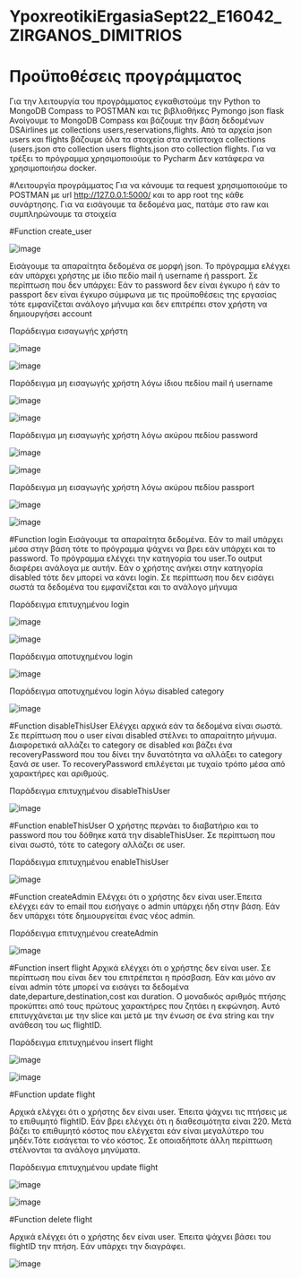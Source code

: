# YpoxreotikiErgasiaSept22_E16042_ZIRGANOS_DIMITRIOS

# Προϋποθέσεις προγράμματος
Για την λειτουργία του προγράμματος εγκαθιστούμε την Python το MongoDB Compass το POSTMAN και τις βιβλιοθήκες
Pymongo json flask
Ανοίγουμε το MongoDB Compass και βάζουμε την βάση δεδομένων DSAirlines με collections users,reservations,flights.
Από τα αρχεία json users και flights βάζουμε όλα τα στοιχεία στα αντίστοιχα collections (users.json στο collection users flights.json στο collection flights.
Για να τρέξει το πρόγραμμα χρησιμοποιούμε το Pycharm
Δεν κατάφερα να χρησιμοποιήσω docker.

#Λειτουργία προγράμματος
Για να κάνουμε τα request χρησιμοποιούμε το POSTMAN με url http://127.0.0.1:5000/ και το app root της κάθε συνάρτησης. Για να εισάγουμε τα δεδομένα μας, πατάμε στο raw και συμπληρώνουμε τα στοιχεία

#Function create_user

![image](https://user-images.githubusercontent.com/105843945/192237233-9b621f88-33f3-43ca-b20a-58de2fef9d86.png)

Εισάγουμε τα απαραίτητα δεδομένα σε μορφή json.
Το πρόγραμμα ελέγχει εάν υπάρχει χρήστης με ίδιο πεδίο mail ή username ή passport.
Σε περίπτωση που δεν υπάρχει:
Εάν το password δεν είναι έγκυρο ή εάν το passport δεν είναι έγκυρο σύμφωνα με τις προϋποθέσεις της εργασίας τότε εμφανίζεται ανάλογο μήνυμα και δεν επιτρέπει στον χρήστη να δημιουργήσει account


Παράδειγμα εισαγωγής χρήστη

![image](https://user-images.githubusercontent.com/105843945/192238974-d5e3becb-663b-471a-9b9b-e43f63164b16.png)

![image](https://user-images.githubusercontent.com/105843945/192238598-cd44c0bc-b56f-47c8-a81e-9319c53b6760.png)

Παράδειγμα μη εισαγωγής χρήστη λόγω ίδιου πεδίου mail ή username

![image](https://user-images.githubusercontent.com/105843945/192238974-d5e3becb-663b-471a-9b9b-e43f63164b16.png)

![image](https://user-images.githubusercontent.com/105843945/192239334-e6d23442-cd0e-4255-a0ae-1509a1442ba8.png)

Παράδειγμα μη εισαγωγής χρήστη λόγω ακύρου πεδίου password

![image](https://user-images.githubusercontent.com/105843945/192239779-2043ebef-1349-42da-9d25-d518bac105be.png)

![image](https://user-images.githubusercontent.com/105843945/192239948-0801bae6-3233-4752-830f-f691e2ebd8e9.png)

Παράδειγμα μη εισαγωγής χρήστη λόγω ακύρου πεδίου passport

![image](https://user-images.githubusercontent.com/105843945/192241062-f084165d-f13e-41e1-9874-06c93b283568.png)

![image](https://user-images.githubusercontent.com/105843945/192241193-1ec7dcad-f289-44b4-99b9-614757e697d9.png)


#Function login
Εισάγουμε τα απαραίτητα δεδομένα.
Εάν το mail υπάρχει μέσα στην βάση τότε το πρόγραμμα ψάχνει να βρει εάν υπάρχει και το password.
Το πρόγραμμα ελέγχει την κατηγορία του user.Το output διαφέρει ανάλογα με αυτήν.
Εάν ο χρήστης ανήκει στην κατηγορία disabled τότε δεν μπορεί να κάνει login.
Σε περίπτωση που δεν εισάγει σωστά τα δεδομένα του εμφανίζεται και το ανάλογο μήνυμα

Παράδειγμα επιτυχημένου login

![image](https://user-images.githubusercontent.com/105843945/192243088-5fc58919-3fe4-4c00-b72a-aa21bce82ed4.png)

![image](https://user-images.githubusercontent.com/105843945/192243374-e3cfde1a-76a9-49dc-a33b-573d5565e9b1.png)

Παράδειγμα αποτυχημένου login


![image](https://user-images.githubusercontent.com/105843945/192250187-1748daf9-53b3-475e-8472-52d2de32efcf.png)

Παράδειγμα αποτυχημένου login λόγω disabled category


![image](https://user-images.githubusercontent.com/105843945/192250473-3179ace3-9ec8-4dad-a7b4-4743cd000fbb.png)


#Function disableThisUser
Ελέγχει αρχικά εάν τα δεδομένα είναι σωστά.
Σε περίπτωση που ο user είναι disabled στέλνει το απαραίτητο μήνυμα.
Διαφορετικά αλλάζει το category σε disabled και βάζει ένα recoveryPassword που του δίνει την δυνατότητα να αλλάξει το category ξανά σε user.
Το recoveryPassword επιλέγεται με τυχαίο τρόπο μέσα από χαρακτήρες και αριθμούς.

Παράδειγμα επιτυχημένου disableThisUser

![image](https://user-images.githubusercontent.com/105843945/192251956-f6e1881f-aea6-4981-a9f6-c3280017581f.png)


#Function enableThisUser
Ο χρήστης περνάει το διαβατήριο και το password που του δόθηκε κατά την disableThisUser.
Σε περίπτωση που είναι σωστό, τότε το category αλλάζει σε user.

Παράδειγμα επιτυχημένου enableThisUser

![image](https://user-images.githubusercontent.com/105843945/192252832-384b7e5a-2d23-4bdd-b337-f486872e6b92.png)


#Function createAdmin
Ελέγχει ότι ο χρήστης δεν είναι user.Έπειτα ελέγχει εάν το email που εισήγαγε ο admin υπάρχει ήδη στην βάση. Εάν δεν υπάρχει τότε δημιουργείται ένας νέος admin.


Παράδειγμα επιτυχημένου createAdmin


![image](https://user-images.githubusercontent.com/105843945/192254101-3e5879eb-cc07-4b19-b8bc-cd2593eb8a2e.png)


#Function insert flight
Αρχικά ελέγχει ότι ο χρήστης δεν είναι user. Σε περίπτωση που είναι δεν του επιτρέπεται η πρόσβαση. Εάν και μόνο αν είναι admin τότε μπορεί να εισάγει τα δεδομένα date,departure,destination,cost και duration.
Ο μοναδικός αριθμός πτήσης προκύπτει από τους πρώτους χαρακτήρες που ζητάει η εκφώνηση. Αυτό επιτυγχάνεται με την slice και μετά με την ένωση σε ένα string και την ανάθεση του ως flightID.

Παράδειγμα επιτυχημένου insert flight

![image](https://user-images.githubusercontent.com/105843945/192256119-c660a1c3-ce96-4e63-8f69-71d3a20d008c.png)


![image](https://user-images.githubusercontent.com/105843945/192256171-bbb44a95-5b13-4620-b827-0e0cff59d435.png)


#Function update flight

Αρχικά ελέγχει ότι ο χρήστης δεν είναι user. Έπειτα ψάχνει τις πτήσεις με το επιθυμητό flightID. Εάν βρει ελέγχει ότι η διαθεσιμότητα είναι 220. Μετά βάζει το επιθυμητό κόστος που ελέγχεται εάν είναι μεγαλύτερο του μηδέν.Τότε εισάγεται το νέο κόστος. Σε οποιαδήποτε άλλη περίπτωση στέλνονται τα ανάλογα μηνύματα.

Παράδειγμα επιτυχημένου update flight

![image](https://user-images.githubusercontent.com/105843945/192257416-a1de884e-c787-469c-b351-48e6422ac48e.png)

![image](https://user-images.githubusercontent.com/105843945/192257464-83fa8adc-6429-43cd-a5e6-44001ce3f6de.png)


#Function delete flight

Αρχικά ελέγχει ότι ο χρήστης δεν είναι user. Έπειτα ψάχνει βάσει του flightID την πτήση. Εάν υπάρχει την διαγράφει.

![image](https://user-images.githubusercontent.com/105843945/192257987-9e0318e6-6cd4-4373-9655-591bc8ca9ce0.png)
